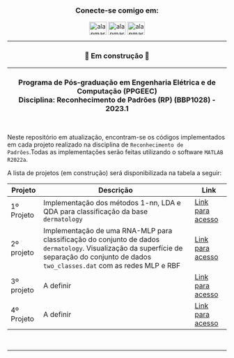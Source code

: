 <h3 align="center">Conecte-se comigo em:</h3>
<p align="center">
<a href="https://linkedin.com/in/alanmarquesrocha" target="blank"><img align="center" src="https://raw.githubusercontent.com/rahuldkjain/github-profile-readme-generator/master/src/images/icons/Social/linked-in-alt.svg" alt="alanmarquesrocha" height="30" width="40" /></a>
<a href="https://stackoverflow.com/users/19201352/m4rkn4l4" target="blank"><img align="center" src="https://raw.githubusercontent.com/rahuldkjain/github-profile-readme-generator/master/src/images/icons/Social/stack-overflow.svg" alt="alanmarquesrocha" height="30" width="40" /></a>
<a href="https://instagram.com/alanmarquesrocha" target="blank"><img align="center" src="https://raw.githubusercontent.com/rahuldkjain/github-profile-readme-generator/master/src/images/icons/Social/instagram.svg" alt="alanmarquesrocha" height="30" width="40" /></a>
</p>

---

<h3 align="center"> 
	 🚀 Em construção 🚀 
</h3>

---

<h3 align="center">Programa de Pós-graduação em Engenharia Elétrica e de Computação (PPGEEC) <br>
Disciplina: Reconhecimento de Padrões (RP) (BBP1028) - 2023.1 </h3>

<br>

Neste repositório em atualização, encontram-se os códigos implementados em cada projeto realizado na disciplina de ``Reconhecimento de Padrões``.Todas as implementações serão feitas utilizando o software ``MATLAB R2022a``. <br>

A lista de projetos (em construção) será disponibilizada na tabela a seguir:

| Projeto | Descrição | Link |
| --- | --- | --- |
| 1º Projeto | Implementação dos métodos 1-nn, LDA e QDA para classificação da base ``dermatology``| [Link para acesso](https://github.com/AlanMarquesRocha/ppgeec_reconhecimento_de_padroes/tree/master/01_trabalho_rp_alan_marques_rocha_543897)
| 2º projeto |Implementação de uma RNA-MLP para classificação do conjunto de dados ``dermatology``. Visualização da superfície de separação do conjunto de dados ``two_classes.dat`` com as redes MLP e RBF| [Link para acesso](https://github.com/AlanMarquesRocha/ppgeec_reconhecimento_de_padroes/tree/master/02_trabalho_rp_alan_marques_rocha_543897)
| 3º projeto | A definir | [Link para acesso]()
| 4º Projeto | A definir | [Link para acesso]()

<br>


---

